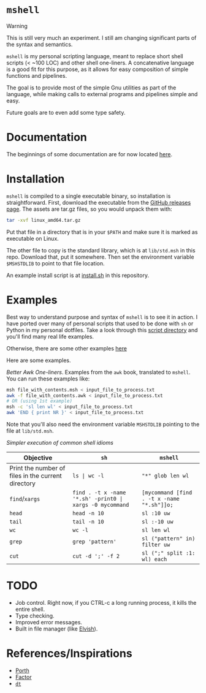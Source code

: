 # `mshell`

> [!WARNING]
> This is still very much an experiment.
> I still am changing significant parts of the syntax and semantics.

`mshell` is my personal scripting language, meant to replace short shell scripts (< ~100 LOC) and other shell one-liners.
A concatenative language is a good fit for this purpose, as it allows for easy composition of simple functions and pipelines.

The goal is to provide most of the simple Gnu utilities as part of the language,
while making calls to external programs and pipelines simple and easy.

Future goals are to even add some type safety.

# Documentation

The beginnings of some documentation are for now located [here](https://mitchellt.com/msh/basics.html).

# Installation

`mshell` is compiled to a single executable binary, so installation is straightforward.
First, download the executable from the [GitHub releases page](https://github.com/mitchpaulus/mshell/releases/latest).
The assets are tar.gz files, so you would unpack them with:

```sh
tar -xvf linux_amd64.tar.gz
```

Put that file in a directory that is in your `$PATH` and make sure it is marked as executable on Linux.

The other file to copy is the standard library, which is at `lib/std.msh` in this repo.
Download that, put it somewhere. Then set the environment variable `$MSHSTDLIB` to point to that file location.

An example install script is at [install.sh](https://github.com/mitchpaulus/mshell/blob/main/install.sh) in this repository.

# Examples

Best way to understand purpose and syntax of `mshell` is to see it in action.
I have ported over many of personal scripts that used to be done with `sh` or Python in my personal dotfiles.
Take a look through this [script directory](https://github.com/mitchpaulus/dotfiles/tree/master/scripts) and you'll find many real life examples.

Otherwise, there are some other examples [here](https://mitchellt.com/msh/examples.html)

Here are some examples.

*Better Awk One-liners*. Examples from the `awk` book, translated to `mshell`. You can run these examples like:

```sh
msh file_with_contents.msh < input_file_to_process.txt
awk -f file_with_contents.awk < input_file_to_process.txt
# OR (using 1st example)
msh -c 'sl len wl' < input_file_to_process.txt
awk 'END { print NR }' < input_file_to_process.txt
```

Note that you'll also need the environment variable `MSHSTDLIB` pointing to the file at `lib/std.msh`.


*Simpler execution of common shell idioms*

| Objective | `sh` | `mshell` |
|-----------|-----|----------|
| Print the number of files in the current directory | `ls \| wc -l`                                                | `"*" glob len wl` |
| `find`/`xargs`                                     |  `find . -t x -name '*.sh' -print0 \|  xargs -0 mycommand`   | `[mycommand [find . -t x -name "*.sh"]]o;` |
| `head` | `head -n 10` | `sl :10 uw` |
| `tail` | `tail -n 10` | `sl :-10 uw` |
| `wc` | `wc -l` | `sl len wl` |
| `grep` | `grep 'pattern'` | `sl ("pattern" in) filter uw` |
| `cut` | `cut -d ';' -f 2` | `sl (";" split :1: wl) each` |

# TODO

- Job control. Right now, if you CTRL-c a long running process, it kills the entire shell.
- Type checking.
- Improved error messages.
- Built in file manager (like [Elvish](https://elv.sh/)).

# References/Inspirations

- [Porth](https://gitlab.com/tsoding/porth)
- [Factor](https://factorcode.org/)
- [`dt`](https://dt.plumbing/)
